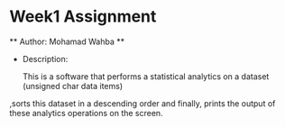 # Week1 Assignment

 ** Author: Mohamad Wahba **

- Description: 
  
	This is a software that performs a statistical analytics on a dataset (unsigned char data items)

,sorts this dataset in a descending order and finally, prints the output of these analytics operations on the screen.
